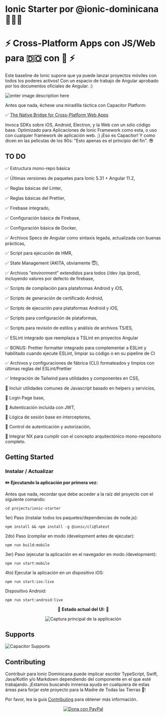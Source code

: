 
# Ionic Starter por @ionic-dominicana 🌴💚🈁

# ⚡️ Cross-Platform Apps con JS/Web para 🇩🇴 con 💪 ⚡️

Este baseline de Ionic supone que ya puede lanzar proyectos móviles con todos los poderes activos! Con un espacio de trabajo de Angular aprobado por los documentos oficiales de Angular. :)

![enter image description here](https://public.3.basecamp.com/p/g1pxMuc4YZKY23UBbjqMQxRT/upload/download/Ionic-and-Own-Logo_Wallpaper-by-IonicDominicana.jpg)

Antes que nada, échese una miradilla táctica con Capacitor Platform:

✅ [The Native Bridge for Cross-Platform Web Apps](https://capacitor.ionicframework.com/)

Invoca SDKs sobre iOS, Android, Electron, y la Web con un sólo código base. Optimizado para Aplicaciones de Ionic Framework como esta, o uso con cualquier framework de aplicación web. ;) ¡Eso es Capacitor! Y como dicen en las películas de los 90s: "Esto apenas es el principio del fin". 😎

## TO DO
✅ Estructura mono-repo básica

✅ Últimas versiones de paquetes para Ionic 5.31 + Angular 11.2,

✅ Reglas básicas del Linter,

✅ Reglas básicas del Prettier,

✅ Firebase integrado,

✅ Configuración básica de Firebase,

✅ Configuración básica de Docker,

✅ Archivos Specs de Angular como sintaxis legada, actualizada con buenas prácticas,

✅ Script para ejecución de HMR,

✅ State Management (AKITA, obviamente 😇),

✅ Archivos "environment" extendidos para todos (/dev /qa /prod), incluyendo valores por defecto de firebase,

✅ Scripts de compilación para plataformas Android y iOS,

✅ Scripts de generación de certificado Android,

✅ Scripts de ejecución para plataformas Android y iOS,

✅ Scripts para configuración de plataformas,

✅ Scripts para revisión de estilos y análisis de archivos TS/ES,

✅ ESLint integrado que reemplaza a TSLint en proyectos Angular

✅ BONUS: Prettier formatter integrado para complementar a ESLint y habilitado cuando ejecute ESLint, limpiar su código o en su pipeline de CI

✅ Archivos y configuraciones de fábrica (CLI) formateados y limpios con últimas reglas del ESLint/Prettier

✅ Integración de Tailwind para utilidades y componentes en CSS,

🔲 Incluir utilidades comunes de Javascript basado en helpers y servicios,

🔲 Login Page base,

🔲 Autenticación incluida con JWT,

🔲 Lógica de sesión base en interceptores,

🔲 Control de autenticación y autorización,

🔲 Integrar NX para cumplir con el concepto arquitectónico mono-repositorio completo.

## Getting Started

### Instalar / Actualizar

**✏️ Ejecutando la aplicación por primera vez:**

Antes que nada, recordar que debe acceder a la raíz del proyecto con el siguiente comando:
```
cd projects/ionic-starter
```

1er) Paso (instalar todos los paquetes/dependencias de node.js):
```
npm install && npm install -g @ionic/cli@latest
```

2do) Paso (compilar en modo /development antes de ejecutar):
```
npm run build:mobile
```

3er) Paso (ejecutar la aplicación en el navegador en modo /development):
```
npm run start:mobile
```

4to) Ejecutar la aplicación en un dispositivo iOS:
```
npm run start:ios:live
```

Dispositivo Android:
```
npm run start:android:live
```

<p align="center">
  💖 <strong>Estado actual del UI:</strong> 💖
</p>

<p align="center">
  <img
      alt="Captura principal de la applicación"
      src="https://bc3-production-us-east-2.s3.us-east-2.amazonaws.com/s7mjq8894d89gspn8pmts9cvnvag?response-content-disposition=inline%3B%20filename%3D%22current-ui-app.png.png%22%3B%20filename%2A%3DUTF-8%27%27current-ui-app.png.png&response-content-type=image%2Fpng&X-Amz-Algorithm=AWS4-HMAC-SHA256&X-Amz-Credential=AKIAS5PME4CT5QW2PJJU%2F20210211%2Fus-east-2%2Fs3%2Faws4_request&X-Amz-Date=20210211T233521Z&X-Amz-Expires=86400&X-Amz-SignedHeaders=host&X-Amz-Signature=7888a7eafc28f714399ccefb5dbdece669f261059f7641ef23dac51aa52e9751"
      width="auto"
    />
</p>


## Supports

![Capacitor Supports][capacitor-support]



[capacitor-support]:  https://capacitor.ionicframework.com/assets/img/supported-env.png  "Capacitor Supports"



## Contributing



Contribuir para Ionic Dominicana puede implicar escribir TypeScript, Swift, Java/Kotlin y/o Markdown dependiendo del componente en el que esté trabajando. ¡Estamos buscando inmensa ayuda en cualquiera de estas áreas para forjar este proyecto para la Madre de Todas las Tierras 🌴!



Por favor, lea la guía [Contributing](.github/CONTRIBUTING.md) para obtener más información.


<p align="center">
  <a href="https://www.paypal.com/donate?hosted_button_id=KPRPTZZZH34BJ">
    <img
      alt="Dona con PayPal"
      src="https://www.paypalobjects.com/en_US/i/btn/btn_donateCC_LG.gif"
      width="auto"
    />
  </a>
</p>
